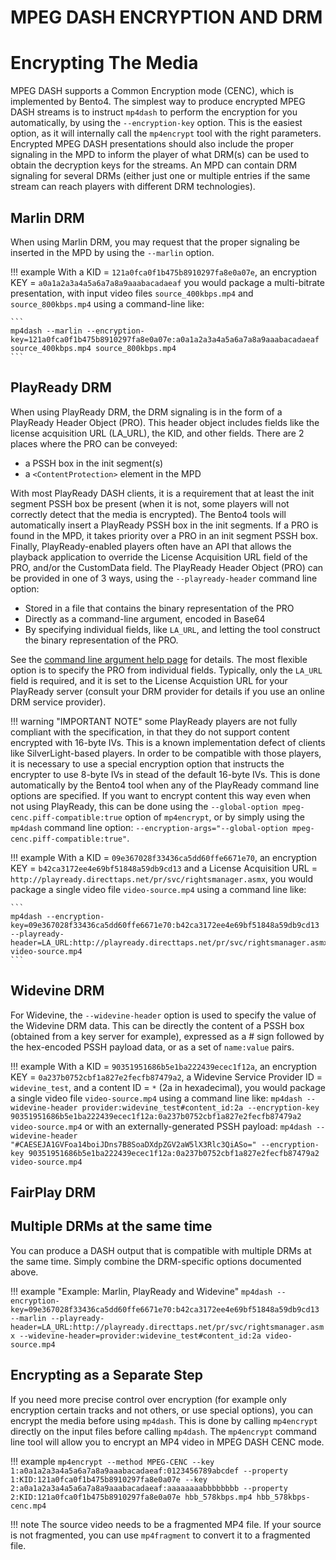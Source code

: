 MPEG DASH ENCRYPTION AND DRM
============================

# Encrypting The Media

MPEG DASH supports a Common Encryption mode (CENC), which is implemented by Bento4. The simplest way to produce encrypted MPEG DASH streams is to instruct `mp4dash` to perform the encryption for you automatically, by using the `--encryption-key` option. This is the easiest option, as it will internally call the `mp4encrypt` tool with the right parameters. Encrypted MPEG DASH presentations should also include the proper signaling in the MPD to inform the player of what DRM(s) can be used to obtain the decryption keys for the streams. An MPD can contain DRM signaling for several DRMs (either just one or multiple entries if the same stream can reach players with different DRM technologies).

## Marlin DRM

When using Marlin DRM, you may request that the proper signaling be inserted in the MPD by using the `--marlin` option.

!!! example
    With a KID = `121a0fca0f1b475b8910297fa8e0a07e`, an encryption KEY = `a0a1a2a3a4a5a6a7a8a9aaabacadaeaf` you would package a multi-bitrate presentation, with input video files `source_400kbps.mp4` and `source_800kbps.mp4` using a command-line like:

    ```
    mp4dash --marlin --encryption-key=121a0fca0f1b475b8910297fa8e0a07e:a0a1a2a3a4a5a6a7a8a9aaabacadaeaf source_400kbps.mp4 source_800kbps.mp4
    ```

## PlayReady DRM

When using PlayReady DRM, the DRM signaling is in the form of a PlayReady Header Object (PRO). This header object includes fields like the license acquisition URL (LA_URL), the KID, and other fields. There are 2 places where the PRO can be conveyed:

  * a PSSH box in the init segment(s)
  * a `<ContentProtection>` element in the MPD

With most PlayReady DASH clients, it is a requirement that at least the init segment PSSH box be present (when it is not, some players will not correctly detect that the media is encrypted). The Bento4 tools will automatically insert a PlayReady PSSH box in the init segments. If a PRO is found in the MPD, it takes priority over a PRO in an init segment PSSH box. Finally, PlayReady-enabled players often have an API that allows the playback application to override the License Acquisition URL field of the PRO, and/or the CustomData field. The PlayReady Header Object (PRO) can be provided in one of 3 ways, using the `--playready-header` command line option:

  * Stored in a file that contains the binary representation of the PRO
  * Directly as a command-line argument, encoded in Base64
  * By specifying individual fields, like `LA_URL`, and letting the tool construct the binary representation of the PRO.

See the [command line argument help page](../../documentation/mp4dash.md) for details. The most flexible option is to specify the PRO from individual fields.
Typically, only the `LA_URL` field is required, and it is set to the License Acquistion URL for your PlayReady server (consult your DRM provider for details if you use an online DRM service provider).

!!! warning "IMPORTANT NOTE"
    some PlayReady players are not fully compliant with the specification, in that they do not support content encrypted with 16-byte IVs. This is a known implementation defect of clients like SilverLight-based players. In order to be compatible with those players, it is necessary to use a special encryption option that instructs the encrypter to use 8-byte IVs in stead of the default 16-byte IVs. This is done automatically by the Bento4 tool when any of the PlayReady command line options are specified. If you want to encrypt content this way even when not using PlayReady, this can be done using the `--global-option mpeg-cenc.piff-compatible:true` option of `mp4encrypt`, or by simply using the `mp4dash` command line option: `--encryption-args="--global-option mpeg-cenc.piff-compatible:true"`.

!!! example
    With a KID = `09e367028f33436ca5dd60ffe6671e70`, an encryption KEY = `b42ca3172ee4e69bf51848a59db9cd13` and a License Acquisition URL = `http://playready.directtaps.net/pr/svc/rightsmanager.asmx`, you would package a single video file `video-source.mp4` using a command line like:

    ```
    mp4dash --encryption-key=09e367028f33436ca5dd60ffe6671e70:b42ca3172ee4e69bf51848a59db9cd13 --playready-header=LA_URL:http://playready.directtaps.net/pr/svc/rightsmanager.asmx video-source.mp4
    ```

## Widevine DRM

For Widevine, the `--widevine-header` option is used to specify the value of the Widevine DRM data. This can be directly the content of a PSSH box (obtained from a key server for example), expressed as a # sign followed by the hex-encoded PSSH payload data, or as a set of `name:value` pairs.

!!! example
    With a KID = `90351951686b5e1ba222439ecec1f12a`, an encryption KEY = `0a237b0752cbf1a827e2fecfb87479a2`, a Widevine Service Provider ID = `widevine_test`, and a content ID = `*` (2a in hexadecimal), you would package a single video file `video-source.mp4` using a command line like:
    ```
    mp4dash --widevine-header provider:widevine_test#content_id:2a --encryption-key 90351951686b5e1ba222439ecec1f12a:0a237b0752cbf1a827e2fecfb87479a2 video-source.mp4
    ```
    or with an externally-generated PSSH payload:
    ```
    mp4dash --widevine-header "#CAESEJA1GVFoa14boiJDns7B8SoaDXdpZGV2aW5lX3Rlc3QiASo=" --encryption-key 90351951686b5e1ba222439ecec1f12a:0a237b0752cbf1a827e2fecfb87479a2 video-source.mp4
    ```

## FairPlay DRM

## Multiple DRMs at the same time

You can produce a DASH output that is compatible with multiple DRMs at the same time. Simply combine the DRM-specific options documented above.

!!! example  "Example: Marlin, PlayReady and Widevine"
    ```
    mp4dash --encryption-key=09e367028f33436ca5dd60ffe6671e70:b42ca3172ee4e69bf51848a59db9cd13 --marlin --playready-header=LA_URL:http://playready.directtaps.net/pr/svc/rightsmanager.asmx --widevine-header=provider:widevine_test#content_id:2a video-source.mp4
    ```

## Encrypting as a Separate Step

If you need more precise control over encryption (for example only encryption certain tracks and not others, or use special options), you can encrypt the media before using `mp4dash`. This is done by calling `mp4encrypt` directly on the input files before calling `mp4dash`. The `mp4encrypt` command line tool will allow you to encrypt an MP4 video in MPEG DASH CENC mode.

!!! example
    ```
    mp4encrypt --method MPEG-CENC --key 1:a0a1a2a3a4a5a6a7a8a9aaabacadaeaf:0123456789abcdef --property 1:KID:121a0fca0f1b475b8910297fa8e0a07e --key 2:a0a1a2a3a4a5a6a7a8a9aaabacadaeaf:aaaaaaaabbbbbbbb --property 2:KID:121a0fca0f1b475b8910297fa8e0a07e hbb_578kbps.mp4 hbb_578kbps-cenc.mp4
    ```

!!! note
    The source video needs to be a fragmented MP4 file. If your source is not fragmented, you can use `mp4fragment` to convert it to a fragmented file.